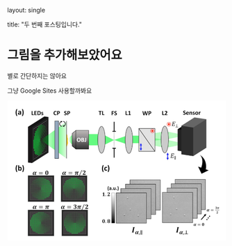 layout: single

title: "두 번째 포스팅입니다."

# 그림을 추가해보았어요

별로 간단하지는 않아요

그냥 Google Sites 사용할까봐요

![testimg](.../images/2022-08-06-new/testimg-9778200.png)